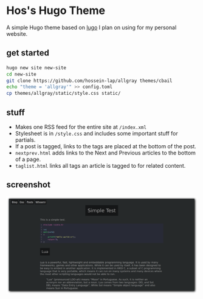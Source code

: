 # Hos's Hugo Theme

A simple Hugo theme based on [lugo](github.com/LukeSmithxyz/lugo) I plan on
using for my personal website.

## get started

```sh
hugo new site new-site
cd new-site
git clone https://github.com/hossein-lap/allgray themes/cbail
echo "theme = 'allgray'" >> config.toml
cp themes/allgray/static/style.css static/
```

## stuff

- Makes one RSS feed for the entire site at `/index.xml`
- Stylesheet is in `/style.css` and includes some important stuff for partials.
- If a post is tagged, links to the tags are placed at the bottom of the post.
- `nextprev.html` adds links to the Next and Previous articles to the bottom of a page.
- `taglist.html` links all tags an article is tagged to for related content.

## screenshot

![cbtm](shots/shot-230327_045858.png)
